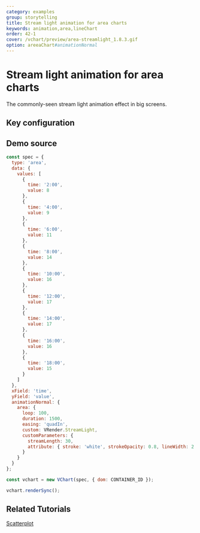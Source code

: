 ```yaml
---
category: examples
group: storytelling
title: Stream light animation for area charts
keywords: animation,area,lineChart
order: 42-1
cover: /vchart/preview/area-streamlight_1.8.3.gif
option: areeaChart#animationNormal
---
```


# Stream light animation for area charts

The commonly-seen stream light animation effect in big screens.

## Key configuration

## Demo source

```javascript livedemo
const spec = {
  type: 'area',
  data: {
    values: [
      {
        time: '2:00',
        value: 8
      },
      {
        time: '4:00',
        value: 9
      },
      {
        time: '6:00',
        value: 11
      },
      {
        time: '8:00',
        value: 14
      },
      {
        time: '10:00',
        value: 16
      },
      {
        time: '12:00',
        value: 17
      },
      {
        time: '14:00',
        value: 17
      },
      {
        time: '16:00',
        value: 16
      },
      {
        time: '18:00',
        value: 15
      }
    ]
  },
  xField: 'time',
  yField: 'value',
  animationNormal: {
    area: {
      loop: 100,
      duration: 1500,
      easing: 'quadIn',
      custom: VRender.StreamLight,
      customParameters: {
        streamLength: 30,
        attribute: { stroke: 'white', strokeOpacity: 0.8, lineWidth: 2 }
      }
    }
  }
};

const vchart = new VChart(spec, { dom: CONTAINER_ID });

vchart.renderSync();
```

## Related Tutorials

[Scatterplot](link)
